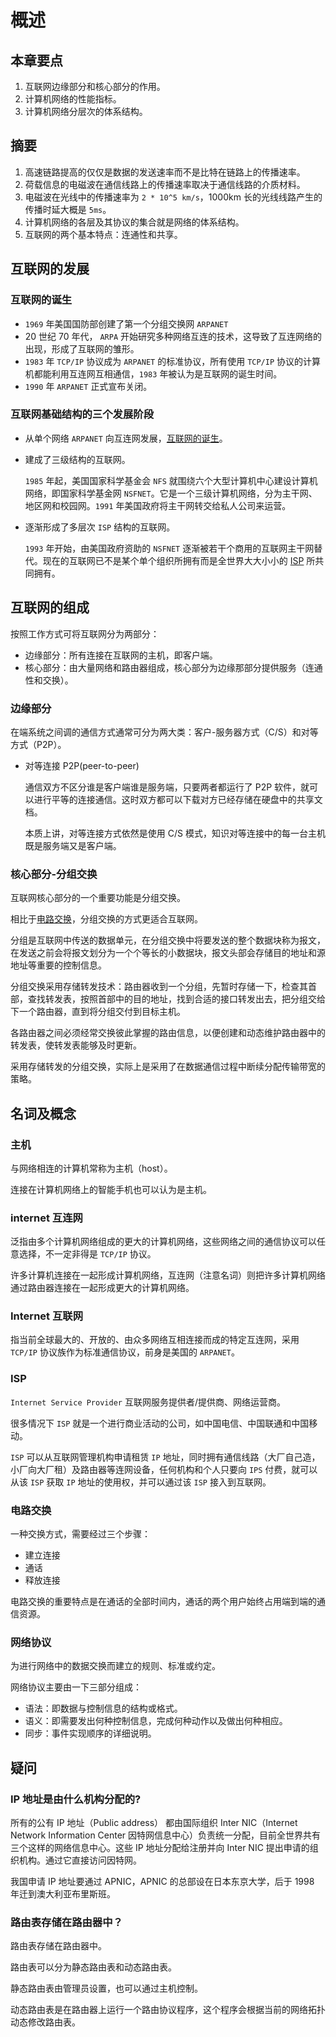 <author-info date="1646381789399"></author-info>

# 概述

## 本章要点

1. 互联网边缘部分和核心部分的作用。
2. 计算机网络的性能指标。
3. 计算机网络分层次的体系结构。

## 摘要

1. 高速链路提高的仅仅是数据的发送速率而不是比特在链路上的传播速率。
2. 荷载信息的电磁波在通信线路上的传播速率取决于通信线路的介质材料。
3. 电磁波在光线中的传播速率为 `2 * 10^5 km/s`，1000km 长的光线线路产生的传播时延大概是 `5ms`。
4. 计算机网络的各层及其协议的集合就是网络的体系结构。
5. 互联网的两个基本特点：连通性和共享。

## 互联网的发展

### 互联网的诞生

- `1969` 年美国国防部创建了第一个分组交换网 `ARPANET`
- 20 世纪 70 年代， `ARPA` 开始研究多种网络互连的技术，这导致了互连网络的出现，形成了互联网的雏形。
- `1983` 年 `TCP/IP` 协议成为 `ARPANET` 的标准协议，所有使用 `TCP/IP` 协议的计算机都能利用互连网互相通信，`1983` 年被认为是互联网的诞生时间。
- `1990` 年 `ARPANET` 正式宣布关闭。

### 互联网基础结构的三个发展阶段

- 从单个网络 `ARPANET` 向互连网发展，[互联网的诞生](/document/计硕408/基础综合/计算机网络/计算机网络（第7版）-谢希仁/概述?id=互联网的诞生)。
- 建成了三级结构的互联网。

  `1985` 年起，美国国家科学基金会 `NFS` 就围绕六个大型计算机中心建设计算机网络，即国家科学基金网 `NSFNET`。它是一个三级计算机网络，分为主干网、地区网和校园网。`1991` 年美国政府将主干网转交给私人公司来运营。

- 逐渐形成了多层次 `ISP` 结构的互联网。

  `1993` 年开始，由美国政府资助的 `NSFNET` 逐渐被若干个商用的互联网主干网替代。现在的互联网已不是某个单个组织所拥有而是全世界大大小小的 [ISP](/document/计硕408/基础综合/计算机网络/计算机网络（第7版）-谢希仁/概述?id=isp) 所共同拥有。

## 互联网的组成

按照工作方式可将互联网分为两部分：

- 边缘部分：所有连接在互联网的主机，即客户端。
- 核心部分：由大量网络和路由器组成，核心部分为边缘那部分提供服务（连通性和交换）。

### 边缘部分

在端系统之间调的通信方式通常可分为两大类：客户-服务器方式（C/S）和对等方式（P2P）。

- 对等连接 P2P(peer-to-peer)

  通信双方不区分谁是客户端谁是服务端，只要两者都运行了 P2P 软件，就可以进行平等的连接通信。这时双方都可以下载对方已经存储在硬盘中的共享文档。

  本质上讲，对等连接方式依然是使用 C/S 模式，知识对等连接中的每一台主机既是服务端又是客户端。

### 核心部分-分组交换

互联网核心部分的一个重要功能是分组交换。

相比于[电路交换](/document/%E8%AE%A1%E7%A1%95408/%E5%9F%BA%E7%A1%80%E7%BB%BC%E5%90%88/%E8%AE%A1%E7%AE%97%E6%9C%BA%E7%BD%91%E7%BB%9C/%E8%AE%A1%E7%AE%97%E6%9C%BA%E7%BD%91%E7%BB%9C%EF%BC%88%E7%AC%AC7%E7%89%88%EF%BC%89-%E8%B0%A2%E5%B8%8C%E4%BB%81/%E6%A6%82%E8%BF%B0?id=%e7%94%b5%e8%b7%af%e4%ba%a4%e6%8d%a2)，分组交换的方式更适合互联网。

分组是互联网中传送的数据单元，在分组交换中将要发送的整个数据块称为报文，在发送之前会将报文划分为一个个等长的小数据块，报文头部会存储目的地址和源地址等重要的控制信息。

分组交换采用存储转发技术：路由器收到一个分组，先暂时存储一下，检查其首部，查找转发表，按照首部中的目的地址，找到合适的接口转发出去，把分组交给下一个路由器，直到将分组交付到目标主机。

各路由器之间必须经常交换彼此掌握的路由信息，以便创建和动态维护路由器中的转发表，使转发表能够及时更新。

采用存储转发的分组交换，实际上是采用了在数据通信过程中断续分配传输带宽的策略。

## 名词及概念

### 主机

与网络相连的计算机常称为主机（host）。

连接在计算机网络上的智能手机也可以认为是主机。

### internet 互连网

泛指由多个计算机网络组成的更大的计算机网络，这些网络之间的通信协议可以任意选择，不一定非得是 `TCP/IP` 协议。

许多计算机连接在一起形成计算机网络，互连网（注意名词）则把许多计算机网络通过路由器连接在一起形成更大的计算机网络。

### Internet 互联网

指当前全球最大的、开放的、由众多网络互相连接而成的特定互连网，采用 `TCP/IP` 协议族作为标准通信协议，前身是美国的 `ARPANET`。

### ISP

`Internet Service Provider` 互联网服务提供者/提供商、网络运营商。

很多情况下 `ISP` 就是一个进行商业活动的公司，如中国电信、中国联通和中国移动。

`ISP` 可以从互联网管理机构申请租赁 `IP` 地址，同时拥有通信线路（大厂自己造，小厂向大厂租）及路由器等连网设备，任何机构和个人只要向 `IPS` 付费，就可以从该 `ISP` 获取 `IP` 地址的使用权，并可以通过该 `ISP` 接入到互联网。

### 电路交换

一种交换方式，需要经过三个步骤：

- 建立连接
- 通话
- 释放连接

电路交换的重要特点是在通话的全部时间内，通话的两个用户始终占用端到端的通信资源。

### 网络协议

为进行网络中的数据交换而建立的规则、标准或约定。

网络协议主要由一下三部分组成：

- 语法：即数据与控制信息的结构或格式。
- 语义：即需要发出何种控制信息，完成何种动作以及做出何种相应。
- 同步：事件实现顺序的详细说明。

## 疑问

### IP 地址是由什么机构分配的?

所有的公有 IP 地址（Public address） 都由国际组织 Inter NIC（Internet Network Information Center 因特网信息中心）负责统一分配，目前全世界共有三个这样的网络信息中心。这些 IP 地址分配给注册并向 Inter NIC 提出申请的组织机构。通过它直接访问因特网。

我国申请 IP 地址要通过 APNIC，APNIC 的总部设在日本东京大学，后于 1998 年迁到澳大利亚布里斯班。

### 路由表存储在路由器中？

路由表存储在路由器中。

路由表可以分为静态路由表和动态路由表。

静态路由表由管理员设置，也可以通过主机控制。

动态路由表是在路由器上运行一个路由协议程序，这个程序会根据当前的网络拓扑动态修改路由表。
